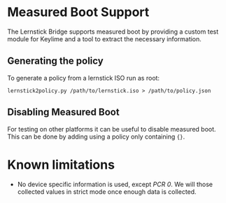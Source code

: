 # Measured Boot Support
The Lernstick Bridge supports measured boot by providing a custom test module for Keylime and a tool to extract the 
necessary information.

## Generating the policy
To generate a policy from a lernstick ISO run as root:
```
lernstick2policy.py /path/to/lernstick.iso > /path/to/policy.json
```

## Disabling Measured Boot
For testing on other platforms it can be useful to disable measured boot. 
This can be done by adding using a policy only containing `{}`.

# Known limitations
 * No device specific information is used, except *PCR 0*. 
   We will those collected values in strict mode once enough data is collected.